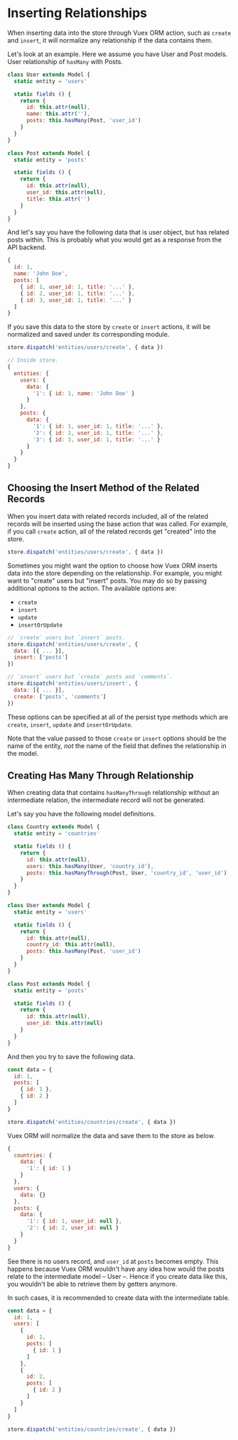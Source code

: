# Inserting Relationships

When inserting data into the store through Vuex ORM action, such as `create` and `insert`, it will normalize any relationship if the data contains them.

Let's look at an example. Here we assume you have User and Post models. User relationship of `hasMany` with Posts.

```js
class User extends Model {
  static entity = 'users'

  static fields () {
    return {
      id: this.attr(null),
      name: this.attr(''),
      posts: this.hasMany(Post, 'user_id')
    }
  }
}

class Post extends Model {
  static entity = 'posts'

  static fields () {
    return {
      id: this.attr(null),
      user_id: this.attr(null),
      title: this.attr('')
    }
  }
}
```

And let's say you have the following data that is user object, but has related posts within. This is probably what you would get as a response from the API backend.

```js
{
  id: 1,
  name: 'John Doe',
  posts: [
    { id: 1, user_id: 1, title: '...' },
    { id: 2, user_id: 1, title: '...' },
    { id: 3, user_id: 1, title: '...' }
  ]
}
```

If you save this data to the store by `create` or `insert` actions, it will be normalized and saved under its corresponding module.

```js
store.dispatch('entities/users/create', { data })

// Inside store.
{
  entities: {
    users: {
      data: {
        '1': { id: 1, name: 'John Doe' }
      }
    },
    posts: {
      data: {
        '1': { id: 1, user_id: 1, title: '...' },
        '2': { id: 2, user_id: 1, title: '...' },
        '3': { id: 3, user_id: 1, title: '...' }
      }
    }
  }
}
```

## Choosing the Insert Method of the Related Records

When you insert data with related records included, all of the related records will be inserted using the base action that was called. For example, if you call `create` action, all of the related records get "created" into the store.

```js
store.dispatch('entities/users/create', { data })
```

Sometimes you might want the option to choose how Vuex ORM inserts data into the store depending on the relationship. For example, you might want to "create" users but "insert" posts. You may do so by passing additional options to the action. The available options are:

- `create`
- `insert`
- `update`
- `insertOrUpdate`

```js
// `create` users but `insert` posts.
store.dispatch('entities/users/create', {
  data: [{ ... }],
  insert: ['posts']
})

// `insert` users but `create` posts and `comments`.
store.dispatch('entities/users/insert', {
  data: [{ ... }],
  create: ['posts', 'comments']
})
```

These options can be specified at all of the persist type methods which are `create`, `insert`, `update` and `insertOrUpdate`.

Note that the value passed to those `create` or `insert` options should be the name of the entity, _not_ the name of the field that defines the relationship in the model.

## Creating Has Many Through Relationship

When creating data that contains `hasManyThrough` relationship without an intermediate relation, the intermediate record will not be generated.

Let's say you have the following model definitions.

```js
class Country extends Model {
  static entity = 'countries'

  static fields () {
    return {
      id: this.attr(null),
      users: this.hasMany(User, 'country_id'),
      posts: this.hasManyThrough(Post, User, 'country_id', 'user_id')
    }
  }
}

class User extends Model {
  static entity = 'users'

  static fields () {
    return {
      id: this.attr(null),
      country_id: this.attr(null),
      posts: this.hasMany(Post, 'user_id')
    }
  }
}

class Post extends Model {
  static entity = 'posts'

  static fields () {
    return {
      id: this.attr(null),
      user_id: this.attr(null)
    }
  }
}
```

And then you try to save the following data.

```js
const data = {
  id: 1,
  posts: [
    { id: 1 },
    { id: 2 }
  ]
}

store.dispatch('entities/countries/create', { data })
```

Vuex ORM will normalize the data and save them to the store as below.

```js
{
  countries: {
    data: {
      '1': { id: 1 }
    }
  },
  users: {
    data: {}
  },
  posts: {
    data: {
      '1': { id: 1, user_id: null },
      '2': { id: 2, user_id: null }
    }
  }
}
```

See there is no users record, and `user_id` at `posts` becomes empty. This happens because Vuex ORM wouldn't have any idea how would the posts relate to the intermediate model – User –. Hence if you create data like this, you wouldn't be able to retrieve them by getters anymore.

In such cases, it is recommended to create data with the intermediate table.

```js
const data = {
  id: 1,
  users: [
    {
      id: 1,
      posts: [
        { id: 1 }
      ]
    },
    {
      id: 2,
      posts: [
        { id: 2 }
      ]
    }
  ]
}

store.dispatch('entities/countries/create', { data })
```
